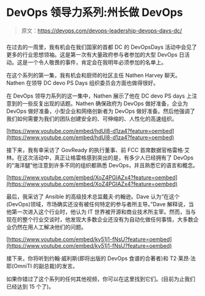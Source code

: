 # DevOps 领导力系列:州长做 DevOps

> 原文：<https://devops.com/devops-leadership-devops-days-dc/>

### 

在过去的一周里，我有机会在我们国家的首都 DC 的 DevOpsDays 活动中会见了更多的行业思想领袖。这是第一次有大量政府参与者参加的大型 DevOps 日活动。这是一个令人敬畏的事件，肯定会在我明年必须参加的名单上。

在这个系列的第一集，我有机会和厨师的社区主任 Nathen Harvey 聊天。Nathen 在领导 DC devo PS Days 组织委员会方面也做得很好。

在 DevOps 领导力系列的这一集中，Nathen 展示了他在 DC devo PS days 上注意到的一些反复出现的话题。Nathen 确保政府为 DevOps 做好准备，企业为 DevOps 做好准备，小型企业和网络创新者为 DevOps 做好准备。然后他强调了我们如何需要为我们的团队创建安全的、可伸缩的、人性化的高速组织。

[https://www.youtube.com/embed/hdUl8-d1za4?feature=oembed](https://www.youtube.com/embed/hdUl8-d1za4?feature=oembed)

接下来，我有幸采访了 GovReady 的执行董事、前 FCC 首席数据官格雷格·艾林。在这次活动中，真正让格雷格感到突出的是，有多少人已经拥有了 DevOps 的“海洋腿”他注意到许多不同的组织都熟悉 DevOps，并且熟悉它的语言和概念。

[https://www.youtube.com/embed/XoZ4PGIAZx4?feature=oembed](https://www.youtube.com/embed/XoZ4PGIAZx4?feature=oembed)

最后，我采访了 Ansible 的高级技术总监戴夫·约翰逊。Dave 认为“在这个(DevOps)领域，市场确实还没有被任何特定的参与者所主导。”Dave 解释说，当他第一次进入这个行业时，他认为 IT 世界被开源和商业技术所主宰。然而，当与现在的整个行业交谈时，他发现大多数企业还没有为自动化做任何事情，大多数企业仍然在用人工解决他们的问题。

[https://www.youtube.com/embed/ky51j1-fNsU?feature=oembed](https://www.youtube.com/embed/ky51j1-fNsU?feature=oembed)

接下来，你将听到约翰·威利斯(即将出版的 DevOps 食谱的合著者)和 T2·莱昂·法耶(OmniTI 的副总裁)的发言。

如果你错过了这个系列的任何其他视频，你可以在这里找到它们。(目前为止我们已经达到 15 个了)。